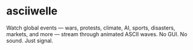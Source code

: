 # asciiwelle
Watch global events — wars, protests, climate, AI, sports, disasters, markets, and more — stream through animated ASCII waves. No GUI. No sound. Just signal.
